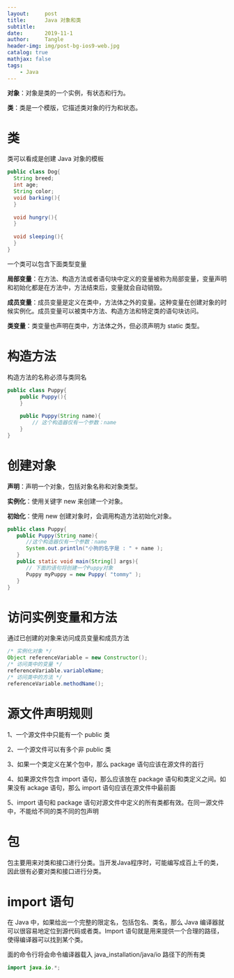 ```yaml
---
layout:     post
title:      Java 对象和类
subtitle:   
date:       2019-11-1
author:     Tangle
header-img: img/post-bg-ios9-web.jpg
catalog: true
mathjax: false
tags:
    - Java
---
```


**对象**：对象是类的一个实例，有状态和行为。

**类**：类是一个模版，它描述类对象的行为和状态。

# 类

类可以看成是创建 Java 对象的模板

```java
public class Dog{
  String breed;
  int age;
  String color;
  void barking(){
  }
 
  void hungry(){
  }
 
  void sleeping(){
  }
}
```

一个类可以包含下面类型变量

**局部变量**：在方法、构造方法或者语句块中定义的变量被称为局部变量，变量声明和初始化都是在方法中，方法结束后，变量就会自动销毁。

**成员变量**：成员变量是定义在类中，方法体之外的变量。这种变量在创建对象的时候实例化。成员变量可以被类中方法、构造方法和特定类的语句块访问。

**类变量**：类变量也声明在类中，方法体之外，但必须声明为 static 类型。

# 构造方法

构造方法的名称必须与类同名

```java
public class Puppy{
    public Puppy(){
    }
 
    public Puppy(String name){
        // 这个构造器仅有一个参数：name
    }
}
```

# 创建对象

**声明**：声明一个对象，包括对象名称和对象类型。

**实例化**：使用关键字 new 来创建一个对象。

**初始化**：使用 new 创建对象时，会调用构造方法初始化对象。

```java
public class Puppy{
   public Puppy(String name){
      //这个构造器仅有一个参数：name
      System.out.println("小狗的名字是 : " + name ); 
   }
   public static void main(String[] args){
      // 下面的语句将创建一个Puppy对象
      Puppy myPuppy = new Puppy( "tommy" );
   }
}
```

# 访问实例变量和方法

通过已创建的对象来访问成员变量和成员方法

```java
/* 实例化对象 */
Object referenceVariable = new Constructor();
/* 访问类中的变量 */
referenceVariable.variableName;
/* 访问类中的方法 */
referenceVariable.methodName();
```

# 源文件声明规则

1、一个源文件中只能有一个 public 类

2、一个源文件可以有多个非 public 类

3、如果一个类定义在某个包中，那么 package 语句应该在源文件的首行

4、如果源文件包含 import 语句，那么应该放在 package 语句和类定义之间。如果没有 ackage 语句，那么 import 语句应该在源文件中最前面

5、import 语句和 package 语句对源文件中定义的所有类都有效。在同一源文件中，不能给不同的类不同的包声明

# 包

包主要用来对类和接口进行分类。当开发Java程序时，可能编写成百上千的类，因此很有必要对类和接口进行分类。

# import 语句

在 Java 中，如果给出一个完整的限定名，包括包名、类名，那么 Java 编译器就可以很容易地定位到源代码或者类。Import 语句就是用来提供一个合理的路径，使得编译器可以找到某个类。 

面的命令行将会命令编译器载入 java_installation/java/io 路径下的所有类

```java
import java.io.*;
```
